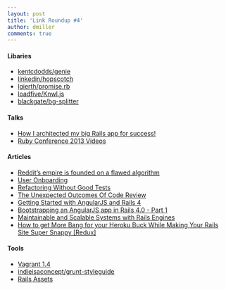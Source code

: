```yaml
---
layout: post
title: 'Link Roundup #4'
author: dmiller
comments: true
---
```


<!-- #REST#BEGIN -->

#### Libaries

* [kentcdodds/genie](https://github.com/kentcdodds/genie)
* [linkedin/hopscotch](https://github.com/linkedin/hopscotch)
* [lgierth/promise.rb](https://github.com/lgierth/promise.rb)
* [loadfive/Knwl.js](https://github.com/loadfive/knwl.js)
* [blackgate/bg-splitter](https://github.com/blackgate/bg-splitter)

#### Talks

* [How I architected my big Rails app for success!](http://www.youtube.com/watch?v=uDaBtqEYNBo)
* [Ruby Conference 2013 Videos](http://www.confreaks.com/events/rubyconf2013)

#### Articles

* [Reddit’s empire is founded on a flawed algorithm](http://technotes.iangreenleaf.com/posts/2013-12-09-reddits-empire-is-built-on-a-flawed-algorithm.html)
* [User Onboarding](http://www.useronboard.com/features-vs-benefits/)
* [Refactoring Without Good Tests](http://blog.codeclimate.com/blog/2013/12/05/refactoring-without-good-tests)
* [The Unexpected Outcomes Of Code Review](http://blog.codeclimate.com/blog/2013/10/09/unexpected-outcomes-of-code-reviews/)
* [Getting Started with AngularJS and Rails 4](https://www.honeybadger.io/blog/2013/12/11/beginners-guide-to-angular-js-rails)
* [Bootstrapping an AngularJS app in Rails 4.0 - Part 1](http://asanderson.org/posts/2013/06/03/bootstrapping-angular-rails-part-1.html)
* [Maintainable and Scalable Systems with Rails Engines](http://gaslight.co/blog/maintainable-and-scalable-systems-with-rails-engines)
* [How to get More Bang for your Heroku Buck While Making Your Rails Site Super Snappy [Redux]](http://www.stormconsultancy.co.uk/blog/development/how-to-get-more-bang-for-your-heroku-buck-while-making-your-rails-site-super-snappy-redux)

#### Tools

* [Vagrant 1.4](http://www.vagrantup.com/blog/vagrant-1-4.html)
* [indieisaconcept/grunt-styleguide](https://github.com/indieisaconcept/grunt-styleguide)
* [Rails Assets](https://rails-assets.org)

<!-- #REST#END -->